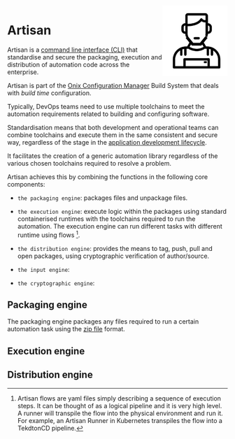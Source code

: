 <img src="https://github.com/gatblau/artisan/raw/master/artisan.png" width="150" align="right"/>

# Artisan

Artisan is a [command line interface (CLI)](https://en.wikipedia.org/wiki/Command-line_interface) that standardise and secure the packaging, execution and distribution of
automation code across the enterprise.

Artisan is part of the [Onix Configuration Manager](https://onix.gatblau.org) Build System that deals with *build time* configuration.

Typically, DevOps teams need to use multiple toolchains to meet the automation requirements related to building and configuring software.

Standardisation means that both development and operational teams can combine toolchains and execute them in the same consistent and secure way, regardless of the stage in the [application development lifecycle](https://en.wikipedia.org/wiki/Systems_development_life_cycle).

It facilitates the creation of a generic automation library regardless of the various chosen toolchains required to resolve a problem.

Artisan achieves this by combining the functions in the following core components:

- `the packaging engine`: packages files and unpackage files.
  
- `the execution engine`: execute logic within the packages using standard containerised runtimes with the toolchains required to run the automation. The execution engine can run different tasks with different runtime using flows [^1].
  
- `the distribution engine`: provides the means to tag, push, pull and open packages, using cryptographic verification of author/source.
  
- `the input engine`:

- `the cryptographic engine`:
  
## Packaging engine

The packaging engine packages any files required to run a certain automation task using the [zip file](<https://en.wikipedia.org/wiki/ZIP_(file_format>) format.

## Execution engine

## Distribution engine



[^1]: Artisan flows are yaml files simply describing a sequence of execution steps. It can be thought of as a logical pipeline and it is very high level. A runner will transpile the flow into the physical environment and run it. For example, an Artisan Runner in Kubernetes transpiles the flow into a TekdtonCD pipeline. 